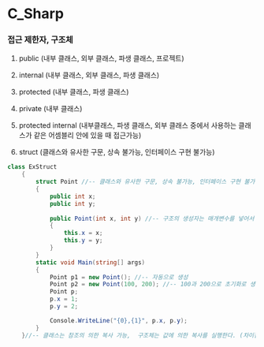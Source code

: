 # C_Sharp

### 접근 제한자, 구조체  
1. public (내부 클래스, 외부 클래스, 파생 클래스, 프로젝트)  
2. internal (내부 클래스, 외부 클래스, 파생 클래스)
3. protected (내부 클래스, 파생 클래스)
4. private (내부 클래스)  
5. protected internal (내부클래스, 파생 클래스, 외부 클래스 중에서 사용하는 클래스가 같은 어셈블리 안에 있을 때 접근가능)  

6. struct (클래스와 유사한 구문, 상속 불가능, 인터페이스 구현 불가능)

```cs
class ExStruct
    {
        struct Point //-- 클래스와 유사한 구문, 상속 불가능, 인터페이스 구현 불가능
        {
            public int x;
            public int y;
            
            public Point(int x, int y) //-- 구조의 생성자는 매개변수를 넣어서 만들어야 한다. 
            {
                this.x = x;
                this.y = y;
            }
        }
        static void Main(string[] args)
        {
            Point p1 = new Point(); //-- 자동으로 생성
            Point p2 = new Point(100, 200); //-- 100과 200으로 초기화로 생성
            Point p;
            p.x = 1;
            p.y = 2;

            Console.WriteLine("{0},{1}", p.x, p.y);
        }
    }//-- 클래스는 참조의 의한 복사 가능,  구조체는 값에 의한 복사를 실행한다. (차이점)
```


